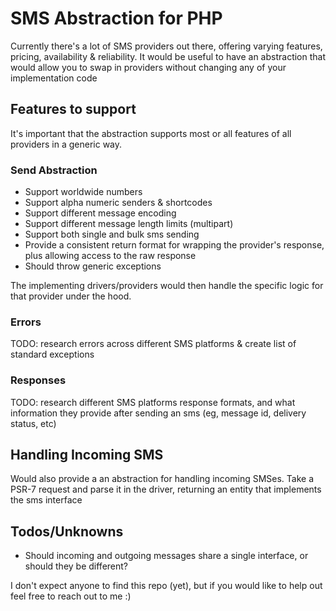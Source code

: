 # SMS Abstraction for PHP

Currently there's a lot of SMS providers out there, offering varying features, pricing, availability & reliability.
It would be useful to have an abstraction that would allow you to swap in providers without changing any of your implementation code

## Features to support
It's important that the abstraction supports most or all features of all providers in a generic way.

### Send Abstraction
- Support worldwide numbers
- Support alpha numeric senders & shortcodes
- Support different message encoding
- Support different message length limits (multipart)
- Support both single and bulk sms sending
- Provide a consistent return format for wrapping the provider's response, plus allowing access to the raw response
- Should throw generic exceptions

The implementing drivers/providers would then handle the specific logic for that provider under the hood.

### Errors
TODO: research errors across different SMS platforms & create list of standard exceptions

### Responses

TODO: research different SMS platforms response formats, and what information they provide after sending an sms (eg, message id, delivery status, etc)


## Handling Incoming SMS
Would also provide a an abstraction for handling incoming SMSes. Take a PSR-7 request and parse it in the driver, returning an entity that implements the sms interface


## Todos/Unknowns
- Should incoming and outgoing messages share a single interface, or should they be different?

I don't expect anyone to find this repo (yet), but if you would like to help out feel free to reach out to me :)
